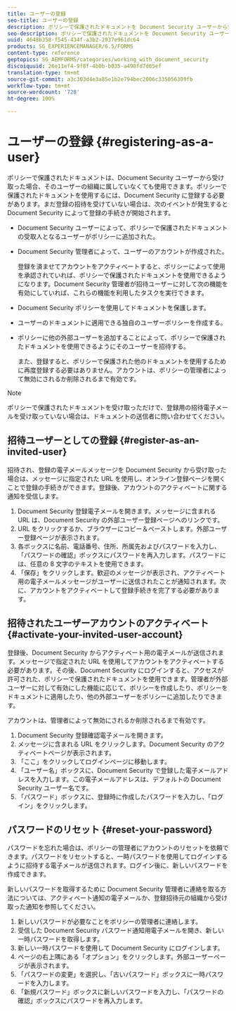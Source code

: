 ```yaml
---
title: ユーザーの登録
seo-title: ユーザーの登録
description: ポリシーで保護されたドキュメントを Document Security ユーザーから受け取ったときに、そのユーザーの組織に属していなくてもドキュメントを使用できるようにする方法について説明します。
seo-description: ポリシーで保護されたドキュメントを Document Security ユーザーから受け取ったときに、そのユーザーの組織に属していなくてもドキュメントを使用できるようにする方法について説明します。
uuid: 4648b358-f545-434f-a3b2-2937e961dc64
products: SG_EXPERIENCEMANAGER/6.5/FORMS
content-type: reference
geptopics: SG_AEMFORMS/categories/working_with_document_security
discoiquuid: 26e11ef4-9f8f-4b0b-b035-a498fd7d65ef
translation-type: tm+mt
source-git-commit: a3c303d4e3a85e1b2e794bec2006c335056309fb
workflow-type: tm+mt
source-wordcount: '728'
ht-degree: 100%

---
```



# ユーザーの登録 {#registering-as-a-user}

ポリシーで保護されたドキュメントは、Document Security ユーザーから受け取った場合、そのユーザーの組織に属していなくても使用できます。ポリシーで保護されたドキュメントを使用するには、Document Security に登録する必要があります。まだ登録の招待を受けていない場合は、次のイベントが発生すると Document Security によって登録の手続きが開始されます。

* Document Security ユーザーによって、ポリシーで保護されたドキュメントの受取人となるユーザーがポリシーに追加された。
* Document Security 管理者によって、ユーザーのアカウントが作成された。

   登録を済ませてアカウントをアクティベートすると、ポリシーによって使用を承認されていれば、ポリシーで保護されたドキュメントを使用できるようになります。Document Security 管理者が招待ユーザーに対して次の機能を有効にしていれば、これらの機能を利用したタスクを実行できます。

* Document Security ポリシーを使用してドキュメントを保護します。
* ユーザーのドキュメントに適用できる独自のユーザーポリシーを作成する。
* ポリシーに他の外部ユーザーを追加することによって、ポリシーで保護されたドキュメントを使用できるようにそのユーザーを招待する。

   また、登録すると、ポリシーで保護された他のドキュメントを使用するために再度登録する必要はありません。アカウントは、ポリシーの管理者によって無効にされるか削除されるまで有効です。

>[!NOTE]
>
>ポリシーで保護されたドキュメントを受け取っただけで、登録用の招待電子メールを受け取っていない場合は、ドキュメントの送信者に問い合わせてください。

## 招待ユーザーとしての登録  {#register-as-an-invited-user}

招待され、登録の電子メールメッセージを Document Security から受け取った場合は、メッセージに指定された URL を使用し、オンライン登録ページを開くことで登録の手続きができます。登録後、アカウントのアクティベートに関する通知を受信します。

1. Document Security 登録電子メールを開きます。メッセージに含まれる URL は、Document Security の外部ユーザー登録ページへのリンクです。
1. URL をクリックするか、ブラウザーにコピー＆ペーストします。外部ユーザー登録ページが表示されます。
1. 各ボックスに名前、電話番号、住所、所属先およびパスワードを入力し、「パスワードの確認」ボックスにパスワードを再入力します。パスワードには、任意の 8 文字のテキストを使用できます。
1. 「保存」をクリックします。歓迎のメッセージが表示され、アクティベート用の電子メールメッセージがユーザーに送信されたことが通知されます。次に、アカウントをアクティベートして登録手続きを完了する必要があります。

## 招待されたユーザーアカウントのアクティベート  {#activate-your-invited-user-account}

登録後、Document Security からアクティベート用の電子メールが送信されます。メッセージで指定された URL を使用してアカウントをアクティベートする必要があります。その後、Document Security にログインすると、アクセスが許可された、ポリシーで保護されたドキュメントを使用できます。管理者が外部ユーザーに対して有効にした機能に応じて、ポリシーを作成したり、ポリシーをドキュメントに適用したり、他の外部ユーザーをポリシーに追加したりできます。

アカウントは、管理者によって無効にされるか削除されるまで有効です。

1. Document Security 登録確認電子メールを開きます。
1. メッセージに含まれる URL をクリックします。Document Security のアクティベートページが表示されます。
1. 「ここ」をクリックしてログインページに移動します。
1. 「ユーザー名」ボックスに、Document Security で登録した電子メールアドレスを入力します。この電子メールアドレスは、デフォルトの Document Security ユーザー名です。
1. 「パスワード」ボックスに、登録時に作成したパスワードを入力し、「ログイン」をクリックします。

## パスワードのリセット  {#reset-your-password}

パスワードを忘れた場合は、ポリシーの管理者にアカウントのリセットを依頼できます。パスワードをリセットすると、一時パスワードを使用してログインするように招待する電子メールが送信されます。ログイン後に、新しいパスワードを作成できます。

新しいパスワードを取得するために Document Security 管理者に連絡を取る方法については、アクティベート通知の電子メールか、登録招待元の組織から受け取った通知を参照してください。

1. 新しいパスワードが必要なことをポリシーの管理者に連絡します。
1. 受信した Document Security パスワード通知用電子メールを開き、新しい一時パスワードを取得します。
1. 新しい一時パスワードを使用して Document Security にログインします。
1. ページの右上隅にある「オプション」をクリックします。外部ユーザーページが表示されます。
1. 「パスワードの変更」を選択し、「古いパスワード」ボックスに一時パスワードを入力します。
1. 「新規パスワード」ボックスに新しいパスワードを入力し、「パスワードの確認」ボックスにパスワードを再入力します。

